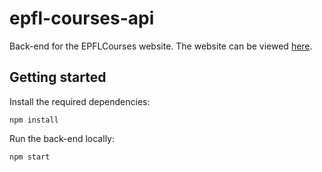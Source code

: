 # epfl-courses-api
Back-end for the EPFLCourses website.
The website can be viewed [here](https://epfl-courses.herokuapp.com/).

## Getting started

Install the required dependencies:
```shell
npm install
```

Run the back-end locally:
```shell
npm start
```

